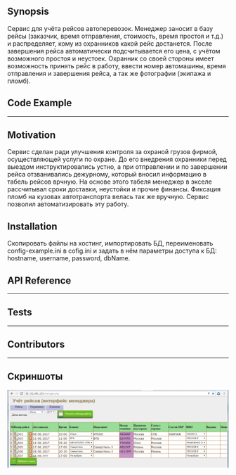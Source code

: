 ## Synopsis

Сервис для учёта рейсов автоперевозок. Менеджер заносит в базу рейсы (заказчик, время отправления, стоимость, время простоя и т.д.) и распределяет, кому из охранников какой рейс достанется. После завершения рейса автоматически подсчитывается его цена, с учётом возможного простоя и неустоек. Охранник со своей стороны имеет возможность принять рейс в работу, ввести номер автомашины, время отправления и завершения рейса, а так же фотографии (экипажа и пломб).

## Code Example

---

## Motivation

Сервис сделан ради улучшения контроля за охраной грузов фирмой, осуществляющей услуги по охране. До его внедрения охранники перед выездом инструктировались устно, а при отправлении и по завершении рейса отзванивались дежурному, который вносил информацию в табель рейсов врчную. На основе этого табеля менеджер в экселе рассчитывал сроки доставки, неустойки и прочие финансы. Фиксация пломб на кузовах автотранспорта велась так же вручную. Сервис позволил автоматизировать эту работу.

## Installation

Скопировать файлы на хостинг, импортировать БД, переименовать config-example.ini в cofig.ini и задать в нём параметры доступа к БД: hostname, username, password, dbName.

## API Reference

---

## Tests

---

## Contributors

---

## Скриншоты

![alt text](img/scrinshots/Manager1.png)
